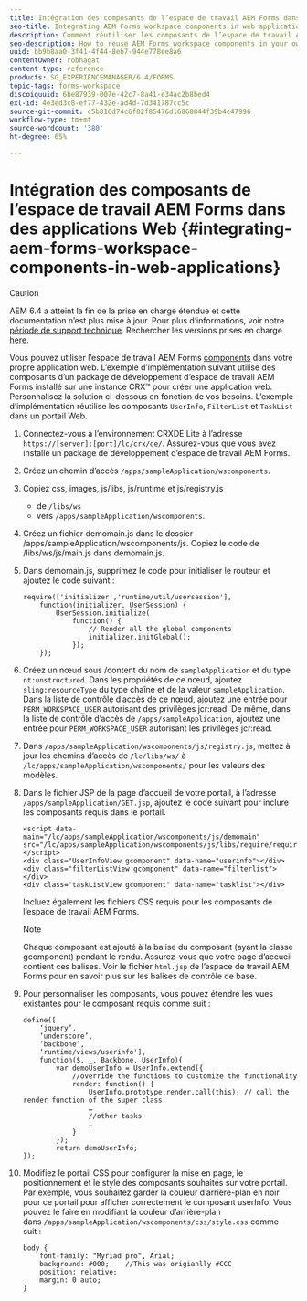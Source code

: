 ```yaml
---
title: Intégration des composants de l’espace de travail AEM Forms dans des applications Web
seo-title: Integrating AEM Forms workspace components in web applications
description: Comment réutiliser les composants de l’espace de travail AEM Forms dans vos propres applications web pour tirer parti des fonctionnalités et offrir une intégration étroite.
seo-description: How to reuse AEM Forms workspace components in your own webapps to leverage functionality and provide tight integration.
uuid: bb9b8aa0-3f41-4f44-8eb7-944e778ee8a6
contentOwner: robhagat
content-type: reference
products: SG_EXPERIENCEMANAGER/6.4/FORMS
topic-tags: forms-workspace
discoiquuid: 6be87939-007e-42c7-8a41-e34ac2b8bed4
exl-id: 4e3ed3c8-ef77-432e-ad4d-7d341787cc5c
source-git-commit: c5b816d74c6f02f85476d16868844f39b4c47996
workflow-type: tm+mt
source-wordcount: '380'
ht-degree: 65%

---
```


# Intégration des composants de l’espace de travail AEM Forms dans des applications Web {#integrating-aem-forms-workspace-components-in-web-applications}

>[!CAUTION]
>
>AEM 6.4 a atteint la fin de la prise en charge étendue et cette documentation n’est plus mise à jour. Pour plus d’informations, voir notre [période de support technique](https://helpx.adobe.com/fr/support/programs/eol-matrix.html). Rechercher les versions prises en charge [here](https://experienceleague.adobe.com/docs/?lang=fr).

Vous pouvez utiliser l’espace de travail AEM Forms [components](/help/forms/using/description-reusable-components.md) dans votre propre application web. L’exemple d’implémentation suivant utilise des composants d’un package de développement d’espace de travail AEM Forms installé sur une instance CRX™ pour créer une application web. Personnalisez la solution ci-dessous en fonction de vos besoins. L’exemple d’implémentation réutilise les composants `UserInfo`, `FilterList` et `TaskList` dans un portail Web.

1. Connectez-vous à l’environnement CRXDE Lite à l’adresse `https://[server]:[port]/lc/crx/de/`. Assurez-vous que vous avez installé un package de développement d’espace de travail AEM Forms.
1. Créez un chemin d’accès `/apps/sampleApplication/wscomponents`.
1. Copiez css, images, js/libs, js/runtime et js/registry.js

   * de `/libs/ws`
   * vers `/apps/sampleApplication/wscomponents`.

1. Créez un fichier demomain.js dans le dossier /apps/sampleApplication/wscomponents/js. Copiez le code de /libs/ws/js/main.js dans demomain.js.
1. Dans demomain.js, supprimez le code pour initialiser le routeur et ajoutez le code suivant :

   ```
   require(['initializer','runtime/util/usersession'], 
       function(initializer, UserSession) { 
           UserSession.initialize( 
               function() { 
                   // Render all the global components
                   initializer.initGlobal();  
               }); 
       });
   ```

1. Créez un nœud sous /content du nom de `sampleApplication` et du type `nt:unstructured`. Dans les propriétés de ce nœud, ajoutez `sling:resourceType` du type chaîne et de la valeur `sampleApplication`. Dans la liste de contrôle d’accès de ce nœud, ajoutez une entrée pour `PERM_WORKSPACE_USER` autorisant des privilèges jcr:read. De même, dans la liste de contrôle d’accès de `/apps/sampleApplication`, ajoutez une entrée pour `PERM_WORKSPACE_USER` autorisant les privilèges jcr:read.
1. Dans `/apps/sampleApplication/wscomponents/js/registry.js`, mettez à jour les chemins d’accès de `/lc/libs/ws/` à `/lc/apps/sampleApplication/wscomponents/` pour les valeurs des modèles.
1. Dans le fichier JSP de la page d’accueil de votre portail, à l’adresse `/apps/sampleApplication/GET.jsp`, ajoutez le code suivant pour inclure les composants requis dans le portail.

   ```as3
   <script data-main="/lc/apps/sampleApplication/wscomponents/js/demomain" src="/lc/apps/sampleApplication/wscomponents/js/libs/require/require.js"></script>
   <div class="UserInfoView gcomponent" data-name="userinfo"></div> 
   <div class="filterListView gcomponent" data-name="filterlist"></div> 
   <div class="taskListView gcomponent" data-name="tasklist"></div> 
   ```

   Incluez également les fichiers CSS requis pour les composants de l’espace de travail AEM Forms.

   >[!NOTE]
   >
   >Chaque composant est ajouté à la balise du composant (ayant la classe gcomponent) pendant le rendu. Assurez-vous que votre page d’accueil contient ces balises. Voir le fichier `html.jsp` de l’espace de travail AEM Forms pour en savoir plus sur les balises de contrôle de base.

1. Pour personnaliser les composants, vous pouvez étendre les vues existantes pour le composant requis comme suit :

   ```as3
   define([ 
       ‘jquery’, 
       ‘underscore’, 
       ‘backbone’, 
       ‘runtime/views/userinfo'],
       function($, _, Backbone, UserInfo){ 
           var demoUserInfo = UserInfo.extend({ 
               //override the functions to customize the functionality 
               render: function() { 
                   UserInfo.prototype.render.call(this); // call the render function of the super class 
                   … 
                   //other tasks 
                   … 
               } 
           }); 
           return demoUserInfo; 
   });
   ```

1. Modifiez le portail CSS pour configurer la mise en page, le positionnement et le style des composants souhaités sur votre portail. Par exemple, vous souhaitez garder la couleur d’arrière-plan en noir pour ce portail pour afficher correctement le composant userInfo. Vous pouvez le faire en modifiant la couleur d’arrière-plan dans `/apps/sampleApplication/wscomponents/css/style.css` comme suit :

   ```as3
   body {
       font-family: "Myriad pro", Arial;
       background: #000;    //This was origianlly #CCC    
       position: relative;
       margin: 0 auto;
   }
   ```
